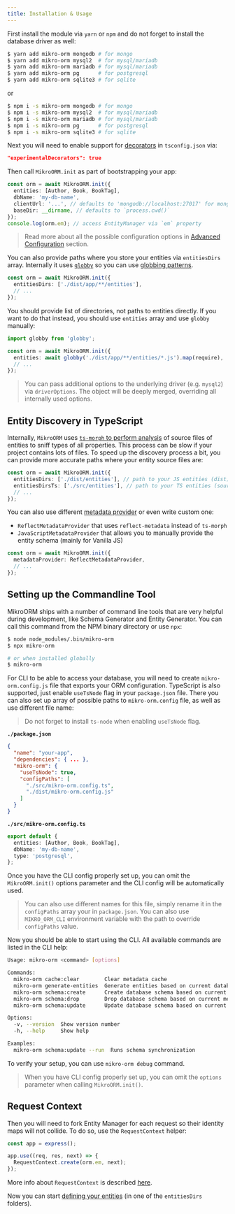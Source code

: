 ```yaml
---
title: Installation & Usage
---
```


First install the module via `yarn` or `npm` and do not forget to install the database driver as well:

```sh
$ yarn add mikro-orm mongodb # for mongo
$ yarn add mikro-orm mysql2  # for mysql/mariadb
$ yarn add mikro-orm mariadb # for mysql/mariadb
$ yarn add mikro-orm pg      # for postgresql
$ yarn add mikro-orm sqlite3 # for sqlite
```

or

```sh
$ npm i -s mikro-orm mongodb # for mongo
$ npm i -s mikro-orm mysql2  # for mysql/mariadb
$ npm i -s mikro-orm mariadb # for mysql/mariadb
$ npm i -s mikro-orm pg      # for postgresql
$ npm i -s mikro-orm sqlite3 # for sqlite
```

Next you will need to enable support for [decorators](https://www.typescriptlang.org/docs/handbook/decorators.html)
in `tsconfig.json` via:

```json
"experimentalDecorators": true
```

Then call `MikroORM.init` as part of bootstrapping your app:

```typescript
const orm = await MikroORM.init({
  entities: [Author, Book, BookTag],
  dbName: 'my-db-name',
  clientUrl: '...', // defaults to 'mongodb://localhost:27017' for mongodb driver
  baseDir: __dirname, // defaults to `process.cwd()`
});
console.log(orm.em); // access EntityManager via `em` property
```

> Read more about all the possible configuration options in [Advanced Configuration](configuration.md) section.

You can also provide paths where you store your entities via `entitiesDirs` array. Internally
it uses [`globby`](https://github.com/sindresorhus/globby) so you can use 
[globbing patterns](https://github.com/sindresorhus/globby#globbing-patterns). 

```typescript
const orm = await MikroORM.init({
  entitiesDirs: ['./dist/app/**/entities'],
  // ...
});
```

You should provide list of directories, not paths to entities directly. If you want to do that
instead, you should use `entities` array and use `globby` manually:

```typescript
import globby from 'globby';

const orm = await MikroORM.init({
  entities: await globby('./dist/app/**/entities/*.js').map(require),
  // ...
});
```

> You can pass additional options to the underlying driver (e.g. `mysql2`) via `driverOptions`. 
> The object will be deeply merged, overriding all internally used options.

## Entity Discovery in TypeScript

Internally, `MikroORM` uses [`ts-morph` to perform analysis](metadata-providers.md) of source files 
of entities to sniff types of all properties. This process can be slow if your project contains lots 
of files. To speed up the discovery process a bit, you can provide more accurate paths where your
entity source files are: 

```typescript
const orm = await MikroORM.init({
  entitiesDirs: ['./dist/entities'], // path to your JS entities (dist), relative to `baseDir`
  entitiesDirsTs: ['./src/entities'], // path to your TS entities (source), relative to `baseDir`
  // ...
});
```

You can also use different [metadata provider](metadata-providers.md) or even write custom one:

- `ReflectMetadataProvider` that uses `reflect-metadata` instead of `ts-morph`
- `JavaScriptMetadataProvider` that allows you to manually provide the entity schema (mainly for Vanilla JS)

```typescript
const orm = await MikroORM.init({
  metadataProvider: ReflectMetadataProvider,
  // ...
});
```

## Setting up the Commandline Tool

MikroORM ships with a number of command line tools that are very helpful during development, 
like Schema Generator and Entity Generator. You can call this command from the NPM binary 
directory or use `npx`:

```sh
$ node node_modules/.bin/mikro-orm
$ npx mikro-orm

# or when installed globally
$ mikro-orm
```

For CLI to be able to access your database, you will need to create `mikro-orm.config.js` file that 
exports your ORM configuration. TypeScript is also supported, just enable `useTsNode` flag in your
`package.json` file. There you can also set up array of possible paths to `mikro-orm.config` file,
as well as use different file name:

> Do not forget to install `ts-node` when enabling `useTsNode` flag.

**`./package.json`**

```json
{
  "name": "your-app",
  "dependencies": { ... },
  "mikro-orm": {
    "useTsNode": true,
    "configPaths": [
      "./src/mikro-orm.config.ts",
      "./dist/mikro-orm.config.js"
    ]
  }
}
```

**`./src/mikro-orm.config.ts`**

```typescript
export default {
  entities: [Author, Book, BookTag],
  dbName: 'my-db-name',
  type: 'postgresql',
};
```

Once you have the CLI config properly set up, you can omit the `MikroORM.init()` options
parameter and the CLI config will be automatically used. 

> You can also use different names for this file, simply rename it in the `configPaths` array
> your in `package.json`. You can also use `MIKRO_ORM_CLI` environment variable with the path
> to override `configPaths` value.

Now you should be able to start using the CLI. All available commands are listed in the CLI help:

```sh
Usage: mikro-orm <command> [options]

Commands:
  mikro-orm cache:clear        Clear metadata cache
  mikro-orm generate-entities  Generate entities based on current database schema
  mikro-orm schema:create      Create database schema based on current metadata
  mikro-orm schema:drop        Drop database schema based on current metadata
  mikro-orm schema:update      Update database schema based on current metadata

Options:
  -v, --version  Show version number                                   [boolean]
  -h, --help     Show help                                             [boolean]

Examples:
  mikro-orm schema:update --run  Runs schema synchronization
```

To verify your setup, you can use `mikro-orm debug` command.

> When you have CLI config properly set up, you can omit the `options` parameter
> when calling `MikroORM.init()`.

## Request Context

Then you will need to fork Entity Manager for each request so their identity maps will not 
collide. To do so, use the `RequestContext` helper:

```typescript
const app = express();

app.use((req, res, next) => {
  RequestContext.create(orm.em, next);
});
```

More info about `RequestContext` is described [here](identity-map.md#request-context).

Now you can start [defining your entities](defining-entities.md) (in one of the `entitiesDirs` folders).
